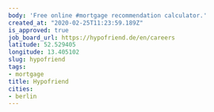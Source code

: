 ```yaml
---
body: 'Free online #mortgage recommendation calculator.'
created_at: "2020-02-25T11:23:59.189Z"
is_approved: true
job_board_url: https://hypofriend.de/en/careers
latitude: 52.529405
longitude: 13.405102
slug: hypofriend
tags:
- mortgage
title: Hypofriend
cities:
- berlin
---
```

